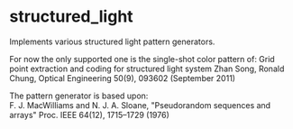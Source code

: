 # structured_light
Implements various structured light pattern generators.

For now the only supported one is the single-shot color pattern of:
Grid point extraction and coding for structured light system
Zhan Song, Ronald Chung, Optical Engineering 50(9), 093602 (September 2011)

The pattern generator is based upon:	
F. J. MacWilliams and N. J. A. Sloane, "Pseudorandom sequences and arrays" 
Proc. IEEE 64(12), 1715–1729 (1976)